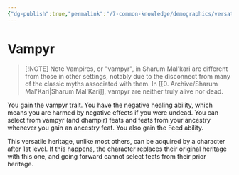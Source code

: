 ```yaml
---
{"dg-publish":true,"permalink":"/7-common-knowledge/demographics/versatile-heritages/vampyr/","noteIcon":""}
---
```


# Vampyr

> [!NOTE] Note
> Vampires, or "vampyr", in Sharum Mal'kari are different from those in other settings, notably due to the disconnect from many of the classic myths associated with them. In [[0. Archive/Sharum Mal'Kari\|Sharum Mal'Kari]], vampyr are neither truly alive nor dead. 
>

You gain the vampyr trait. You have the negative healing ability, which means you are harmed by negative effects if you were undead. You can select from vampyr (and dhampir) feats and feats from your ancestry whenever you gain an ancestry feat. You also gain the Feed ability. 

This versatile heritage, unlike most others, can be acquired by a character after 1st level. If this happens, the character replaces their original heritage with this one, and going forward cannot select feats from their prior heritage. 